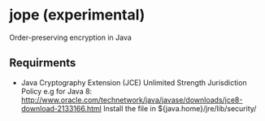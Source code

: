 # jope (experimental)
Order-preserving encryption in Java

## Requirments
* Java Cryptography Extension (JCE) Unlimited Strength Jurisdiction Policy
e.g for Java 8: http://www.oracle.com/technetwork/java/javase/downloads/jce8-download-2133166.html
Install the file in ${java.home}/jre/lib/security/
